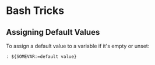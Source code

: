 Bash Tricks
===========

Assigning Default Values
------------------------

To assign a default value to a variable if it's empty or unset:

    : ${SOMEVAR:=default value}

